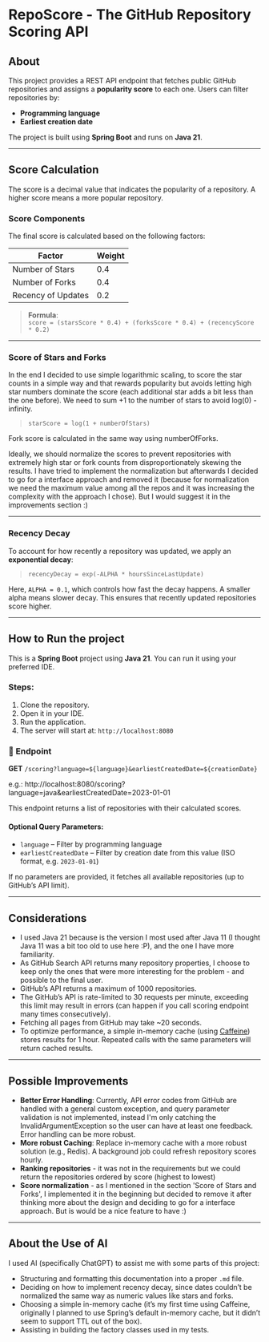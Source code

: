 # RepoScore - The GitHub Repository Scoring API

## About

This project provides a REST API endpoint that fetches public GitHub repositories and assigns a **popularity score** to each one. Users can filter repositories by:

- **Programming language**
- **Earliest creation date**

The project is built using **Spring Boot** and runs on **Java 21**.

---

## Score Calculation

The score is a decimal value that indicates the popularity of a repository. A higher score means a more popular repository.

### Score Components

The final score is calculated based on the following factors:

| Factor             | Weight |
|--------------------|--------|
| Number of Stars    | 0.4    |
| Number of Forks   | 0.4    |
| Recency of Updates | 0.2    |

> **Formula**:  
> `score = (starsScore * 0.4) + (forksScore * 0.4) + (recencyScore * 0.2)`

---

### Score of Stars and Forks

In the end I decided to use simple logarithmic scaling, to score the star counts in a simple way and that rewards popularity but avoids letting high star numbers dominate the score (each additional star adds a bit less than the one before).
We need to sum +1 to the number of stars to avoid log(0) - infinity.

> `starScore = log(1 + numberOfStars) `

Fork score is calculated in the same way using numberOfForks.

Ideally, we should normalize the scores to prevent repositories with extremely high star or fork counts from disproportionately skewing the results. 
I have tried to implement the normalization but afterwards I decided to go for a interface approach and removed it (because for normalization we need the maximum value among all the repos and it was increasing the complexity with the approach I chose). 
But I would suggest it in the improvements section :) 

---

### Recency Decay

To account for how recently a repository was updated, we apply an **exponential decay**:

> `recencyDecay = exp(-ALPHA * hoursSinceLastUpdate)`


Here, `ALPHA = 0.1`, which controls how fast the decay happens. A smaller alpha means slower decay. 
This ensures that recently updated repositories score higher.

---

## How to Run the project

This is a **Spring Boot** project using **Java 21**. You can run it using your preferred IDE.

### Steps:

1. Clone the repository.
2. Open it in your IDE.
3. Run the application.
4. The server will start at: `http://localhost:8080`

### 🔗 Endpoint

**GET** `/scoring?language=${language}&earliestCreatedDate=${creationDate}`

e.g.: http://localhost:8080/scoring?language=java&earliestCreatedDate=2023-01-01

This endpoint returns a list of repositories with their calculated scores.

#### Optional Query Parameters:

- `language` – Filter by programming language
- `earliestCreatedDate` – Filter by creation date from this value (ISO format, e.g. `2023-01-01`)

If no parameters are provided, it fetches all available repositories (up to GitHub’s API limit).

---

##  Considerations

- I used Java 21 because is the version I most used after Java 11 (I thought Java 11 was a bit too old to use here :P), and the one I have more familiarity.
- As GitHub Search API returns many repository properties, I choose to keep only the ones that were more interesting for the problem - and possible to the final user.
- GitHub’s API returns a maximum of 1000 repositories.
- The GitHub’s API is rate-limited to 30 requests per minute, exceeding this limit may result in errors (can happen if you call scoring endpoint many times consecutively).
- Fetching all pages from GitHub may take ~20 seconds.
- To optimize performance, a simple in-memory cache (using [Caffeine](https://github.com/ben-manes/caffeine)) stores results for 1 hour. Repeated calls with the same parameters will return cached results.

---

## Possible Improvements

- **Better Error Handling**: Currently, API error codes from GitHub are handled with a general custom exception, and query parameter validation is not implemented, 
instead I'm only catching the InvalidArgumentException so the user can have at least one feedback. Error handling can be more robust.
- **More robust Caching**: Replace in-memory cache with a more robust solution (e.g., Redis). A background job could refresh repository scores hourly.
- **Ranking repositories** - it was not in the requirements but we could return the repositories ordered by score (highest to lowest)
- **Score normalization** - as I mentioned in the section 'Score of Stars and Forks', I implemented it in the beginning but decided to remove it after thinking more about the design and deciding to go for a interface approach. But is would be a nice feature to have :)
---

## About the Use of AI

I used AI (specifically ChatGPT) to assist me with some parts of this project:

- Structuring and formatting this documentation into a proper `.md` file.
- Deciding on how to implement recency decay, since dates couldn’t be normalized the same way as numeric values like stars and forks.
- Choosing a simple in-memory cache (it’s my first time using Caffeine, originally I planned to use Spring’s default in-memory cache, but it didn’t seem to support TTL out of the box).
- Assisting in building the factory classes used in my tests.